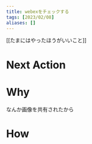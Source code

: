 ```yaml
---
title: webexをチェックする
tags: [2023/02/08]
aliases: []
---
```


[[たまにはやったほうがいいこと]]
# Next Action
# Why
なんか画像を共有されたから
# How
